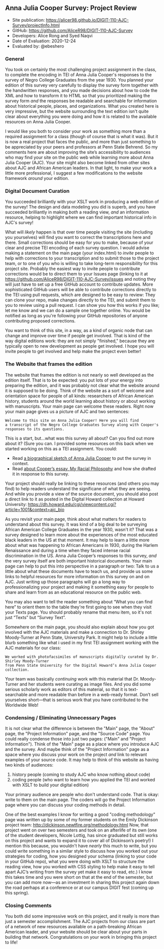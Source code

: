 ## Anna Julia Cooper Survey: Project Review


* Site publication: <https://alicer98.github.io/DIGIT-110-AJC-Survey/projectInfo.html>
* GitHub: <https://github.com/AliceR98/DIGIT-110-AJC-Survey>
* Developers: Alice Rong and Syed Naqvi
* Date of Evaluation: 2020-12-24
* Evaluated by: @ebeshero

### General
You took on certainly the most challenging project assignment in the class, to complete the encoding in TEI of Anna Julia Cooper's responses to the survey of Negro College Graduates from the year 1930. You planned your edition of this survey very carefully to display the survey form together with the handwritten responses, and you made decisions about how to code the XML and how to transform it to HTML so that you prioritized making the survey form *and* the responses be readable and searchable for information about historical people, places, and organizations. What you created here is very impressive, but the website surrounding the text edition isn't quite clear about everything you were doing and how it is related to the available resources on Anna Julia Cooper. 

 I would like you both to consider your work as something more than a required assignment for a class (though of course that is what it was). But it is now a real project that faces the public, and more than just something to be appreciated by your peers and professors at Penn State Behrend. So my comments here are about improving the site’s accessibility to audiences who may find your site on the public web while learning more about Anna Julia Cooper (AJC). Your site might also become linked from other sites about AJC and African American leaders. In that light, to make your work a little more professional, I suggest a few modifications to the website framework *around* your edition.

### Digital Document Curation
You succeeded brilliantly with your XSLT work in producing a web edition of the survey! The design and data modeling you did is superb, and you have succeeded brilliantly in making *both* a reading view, *and* an information resource, helping to highlight where we can find important historical info in AJC's survey! 

What will *likely* happen is that over time people visiting the site (including you yourselves) will find you want to correct the transcriptions here and there. Small corrections should be easy for you to make, because of your clear and precise TEI encoding of each survey question. I would advise making a statement on the main page (your index.html) to *invite* people to help with corrections to your transcription and to submit those to the project team, or to one of you who is willing to take long-term responsibility for this project site. Probably the easiest way to invite people to contribute corrections would be to direct them to your Issues page (linking to it at <https://github.com/AliceR98/DIGIT-110-AJC-Survey/issues> and noting they will just have to set up a free GitHub account to contribute updates. More sophisticated GitHub users will be able to contribute corrections directly to the TEI using pull requests, which are designed to be easy to review: They can clone your repo, make changes directly to the TEI, and submit them to you to review using a pull request. I can show you how this works if you like; let me know and we can do a sample one together online. You would be notified as long as you're following your GitHub repositories of anyone contributing proposed corrections.

You want to think of this site, in a way, as a kind of organic node that can change and improve over time if people get involved. That is kind of the way digital editions work: they are not simply "finished," because they are typically open to new development as people get involved. I hope you will invite people to get involved and help make the project even better!

### The Website that frames the edition
The website that frames the edition is not nearly so well developed as the edition itself. That is to be expected: you put lots of your energy into preparing the edition, and it was probably not clear what the website around it is supposed to be doing. Think of the website as a sort of welcome and orientation space for people of all kinds: researchers of African American history, students around the world learning about history or about working with manuscripts. Your main page can welcome these readers. Right now your main page gives us a picture of AJC and two sentences: 
```
Welcome to this site on Anna Julia Cooper! Here you will find 
a transcript of the Negro College Graduates Survey along with Cooper's responses to its questions.
```
This is a start, but...what was this survey all about? Can you find out more about it? (Sure you can. I provided some resources on this back when we started working on this as a TEI assignment. You could: 
* Read [a biographical sketch of Anna Julia Cooper](https://plato.stanford.edu/entries/anna-julia-cooper/#BioSke) to put the survey in context.
* Read [about Cooper’s essay, My Racial Philosophy](https://plato.stanford.edu/entries/anna-julia-cooper/#OthSelEssWriRumBeyVoi) and how she drafted it in response to this survey.

Your project should really be linking to these resources (and others you may find) to help readers understand the significane of what they are seeing. And while you provide a view of the source document, you should also post a direct link to it as posted in the Digital Howard collection at Howard University: https://dh.howard.edu/cgi/viewcontent.cgi?article=1001&context=ajc_bio 

As you revisit your main page, think about what matters for readers to understand about this survey. It was kind of a big deal to be surveying African American College Graduates in the year 1930, wasn't it? That was a survey designed to learn more about the experiences of the most educated black leaders in the US at that moment. It may help to learn a little more about what was happening to African Americans in 1930, during the Harlem Renaissance and during a time when they faced intense racial discrimination in the US. Anna Julia Cooper’s responses to this survey, *and* the very survey itself are both important historical documents. Your main page can help to put this into perspective in a paragraph or two: Talk to us a little about what these documents have to teach us, and provide us some links to helpful resources for more information on this survey on and on AJC. Just writing up those paragraphs will go a long way to professionalizing your project and making it something easy for people to share and learn from as an educational resource on the public web. 

You may also want to tell the reader something about “What you can find here” to orient them to the table they're first going to see when they visit your Texts page. You should probably rename that menu item, so it's not just 
“Texts” but “Survey Text”.

Somewhere on the main page, you should also explain about how you got involved with the AJC materials and make a connection to Dr. Shirley Moody-Turner at Penn State, University Park. It might help to include a little blurb something like what i used in my first TEI assignment working with the AJC materials for our class: 
```
We worked with photofacsimiles of manuscripts digitally curated by Dr. Shirley Moody-Turner
from Penn State University for the Digital Howard’s Anna Julia Cooper collection. 
```
Your team was basically *continuing* work with this material that Dr. Moody-Turner and her students were curating as image files. And you did some serious scholarly work as editors of this material, so that it is text-searchable and more readable than before in a web-ready format. Don’t sell yourselves short—that is serious work that you have contributed to the Worldwide Web!

### Condensing / Eliminating Unnecessary Pages 
It is not clear what the difference is between the "Main" page, the "About" page, the "Project Information" page, and the "Source Code" page. You could really condense those into just two pages: ("Main" and "Project Information"). Think of the "Main" page as a place where you introduce AJC and the survey. And maybe think of the "Project Information" page as a space where you discuss your work on the project *and* link to relevant examples of your source code. It may help to think of this website as having two kinds of audiences:
1) history people (coming to study AJC who know nothing about code)
2) coding people (who want to learn how you applied the TEI and worked with XSLT to build your digital edition)

Your primary audience are people who don't understand code. That is okay: write to them on the main page. The coders will go the Project Information page where you can discuss your coding methods in detail. 

One of the best examples I know for writing a good "coding methodology" page was written up by some of my former students on the Emily Dickinson project team: <http://dickinson.newtfire.org/methodology.html>
Now, that project went on over two semesters and took on an afterlife of its own (one of the student developers, Nicole Lottig, has since graduated but still works on this project and wants to expand it to cover all of Dickinson’s poetry!) I mention this because, you wouldn't have *nearly* this much to write, but you could write something in a similar style to discuss how you worked out your strategies for coding, how you designed your schema (linking to your code in your GitHub repo), what you were doing with XSLT to structure the reading view, how you worked with CSS styling to help make it easy to tell apart AJC’s writing from the survey yet make it easy to read, etc.) I know this takes time and you were short on that at the end of the semester, but you can add more now—as an investment in sharing this project again down the road perhaps at a conference or at our campus DIGIT fest (coming up this spring). 


### Closing Comments
You both did some impressive work on this project, and it really is more than just a semester accomplishment. The AJC projects from our class are part of a network of new resources available on a path-breaking African American leader, and your website should be clear about your parts in building that network. Congratulations on your work in bringing this project to life!